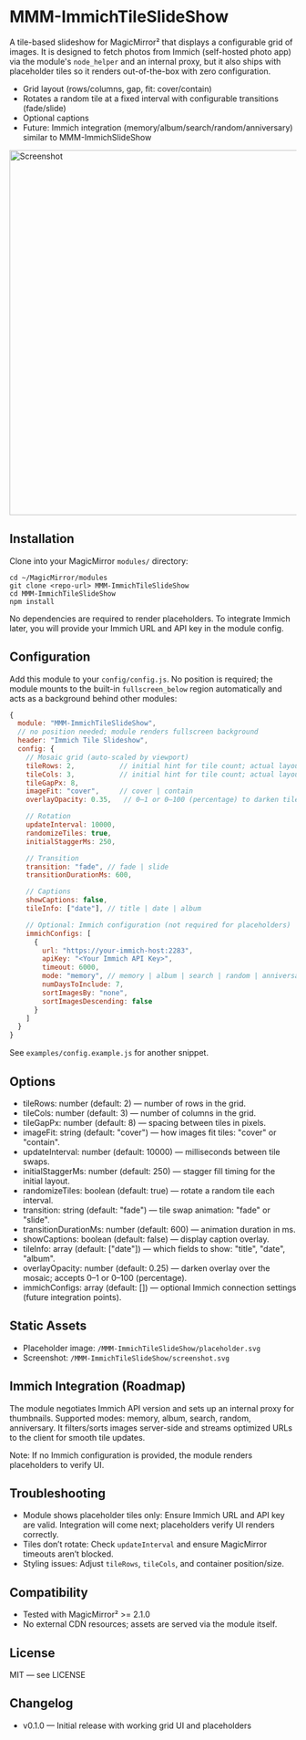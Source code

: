 # MMM-ImmichTileSlideShow

A tile-based slideshow for MagicMirror² that displays a configurable grid of images. It is designed to fetch photos from Immich (self-hosted photo app) via the module's `node_helper` and an internal proxy, but it also ships with placeholder tiles so it renders out-of-the-box with zero configuration.

- Grid layout (rows/columns, gap, fit: cover/contain)
- Rotates a random tile at a fixed interval with configurable transitions (fade/slide)
- Optional captions
- Future: Immich integration (memory/album/search/random/anniversary) similar to MMM-ImmichSlideShow

<img src="/MMM-ImmichTileSlideShow/screenshot.svg" alt="Screenshot" width="640" />

## Installation

Clone into your MagicMirror `modules/` directory:

```
cd ~/MagicMirror/modules
git clone <repo-url> MMM-ImmichTileSlideShow
cd MMM-ImmichTileSlideShow
npm install
```

No dependencies are required to render placeholders. To integrate Immich later, you will provide your Immich URL and API key in the module config.

## Configuration

Add this module to your `config/config.js`. No position is required; the module mounts to the built-in `fullscreen_below` region automatically and acts as a background behind other modules:

```js
{
  module: "MMM-ImmichTileSlideShow",
  // no position needed; module renders fullscreen background
  header: "Immich Tile Slideshow",
  config: {
    // Mosaic grid (auto-scaled by viewport)
    tileRows: 2,           // initial hint for tile count; actual layout is responsive
    tileCols: 3,           // initial hint for tile count; actual layout is responsive
    tileGapPx: 8,
    imageFit: "cover",     // cover | contain
    overlayOpacity: 0.35,   // 0–1 or 0–100 (percentage) to darken tiles

    // Rotation
    updateInterval: 10000,
    randomizeTiles: true,
    initialStaggerMs: 250,

    // Transition
    transition: "fade", // fade | slide
    transitionDurationMs: 600,

    // Captions
    showCaptions: false,
    tileInfo: ["date"], // title | date | album

    // Optional: Immich configuration (not required for placeholders)
    immichConfigs: [
      {
        url: "https://your-immich-host:2283",
        apiKey: "<Your Immich API Key>",
        timeout: 6000,
        mode: "memory", // memory | album | search | random | anniversary
        numDaysToInclude: 7,
        sortImagesBy: "none",
        sortImagesDescending: false
      }
    ]
  }
}
```

See `examples/config.example.js` for another snippet.

## Options

- tileRows: number (default: 2) — number of rows in the grid.
- tileCols: number (default: 3) — number of columns in the grid.
- tileGapPx: number (default: 8) — spacing between tiles in pixels.
- imageFit: string (default: "cover") — how images fit tiles: "cover" or "contain".
- updateInterval: number (default: 10000) — milliseconds between tile swaps.
- initialStaggerMs: number (default: 250) — stagger fill timing for the initial layout.
- randomizeTiles: boolean (default: true) — rotate a random tile each interval.
- transition: string (default: "fade") — tile swap animation: "fade" or "slide".
- transitionDurationMs: number (default: 600) — animation duration in ms.
- showCaptions: boolean (default: false) — display caption overlay.
- tileInfo: array (default: ["date"]) — which fields to show: "title", "date", "album".
- overlayOpacity: number (default: 0.25) — darken overlay over the mosaic; accepts 0–1 or 0–100 (percentage).
- immichConfigs: array (default: []) — optional Immich connection settings (future integration points).

## Static Assets

- Placeholder image: `/MMM-ImmichTileSlideShow/placeholder.svg`
- Screenshot: `/MMM-ImmichTileSlideShow/screenshot.svg`

## Immich Integration (Roadmap)

The module negotiates Immich API version and sets up an internal proxy for thumbnails. Supported modes: memory, album, search, random, anniversary. It filters/sorts images server-side and streams optimized URLs to the client for smooth tile updates.

Note: If no Immich configuration is provided, the module renders placeholders to verify UI.

## Troubleshooting

- Module shows placeholder tiles only: Ensure Immich URL and API key are valid. Integration will come next; placeholders verify UI renders correctly.
- Tiles don’t rotate: Check `updateInterval` and ensure MagicMirror timeouts aren’t blocked.
- Styling issues: Adjust `tileRows`, `tileCols`, and container position/size.

## Compatibility

- Tested with MagicMirror² >= 2.1.0
- No external CDN resources; assets are served via the module itself.

## License

MIT — see LICENSE

## Changelog

- v0.1.0 — Initial release with working grid UI and placeholders
